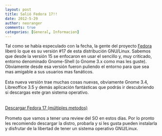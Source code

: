 ```yaml
---
layout: post
title: Salió Fedora 17!!
date: 2012-5-29
author: neoranger
comments: true
categories: [General, Informacion]
---
```

Tal como se había especulado con la fecha, la gente del proyecto <a href="http://fedoraproject.org/es/" target="_blank">Fedora</a> liberó lo que es su versión #17 de esta distribución GNU/Linux. Sabemos que desde la versión 15 se enfocaron en usar el sencillo y, muy criticado, entorno denominado Gnome-Shell (o Gnome 3.x como mas les guste). Obviamente desde esa versión fueron puliendo el entorno para que sea mas amigable a sus usuarios mas fanáticos.<br /><br />Esta nueva versión trae muchas cosas nuevas, obviamente Gnome 3.4, Libreoffice 3.5 y demás aplicación fantásticas que podrás ir descubriendo si descargas este gran sistema operativo.<br /><br /><br /><a href="http://fedoraproject.org/es/get-fedora-all" target="_blank">Descargar Fedora 17 (múltiples metodos)</a><br /><br />Prometo que vamos a tener una review del SO en estos días. Por lo pronto les recomiendo descargar la distro, probarla y si les gusta pueden instalarla y disfrutar de la libertad de tener un sistema operativo GNU/Linux.
